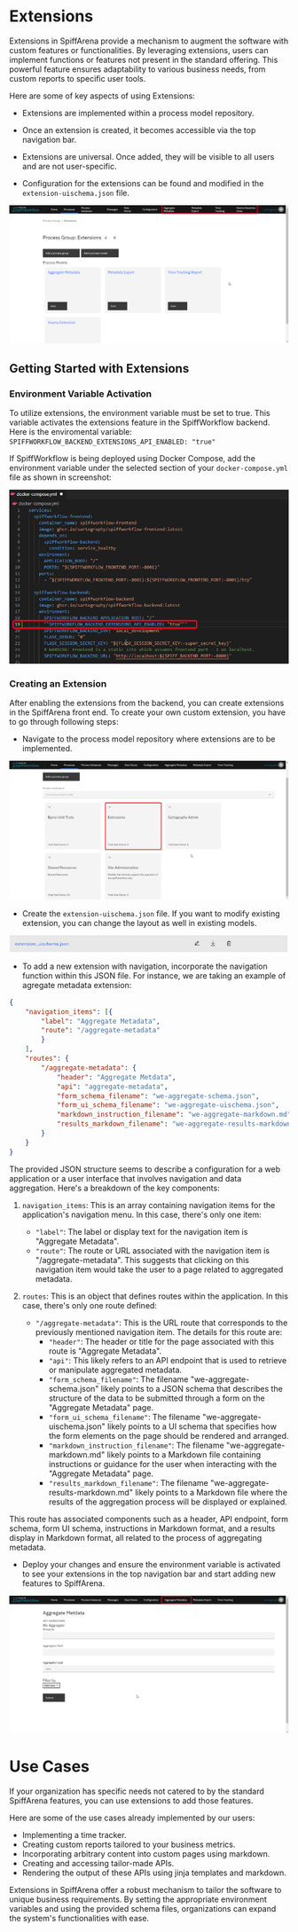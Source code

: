 
# Extensions

Extensions in SpiffArena provide a mechanism to augment the software with custom features or functionalities. By leveraging extensions, users can implement functions or features not present in the standard offering. This powerful feature ensures adaptability to various business needs, from custom reports to specific user tools.

Here are some of key aspects of using Extensions:
-   Extensions are implemented within a process model repository.
    
-   Once an extension is created, it becomes accessible via the top navigation bar.
    
-   Extensions are universal. Once added, they will be visible to all users and are not user-specific.

-   Configuration for the extensions can be found and modified in the `extension-uischema.json` file.

![Extensions](images/Extensions_dashboard.png)

## Getting Started with Extensions

### Environment Variable Activation

To utilize extensions, the environment variable must be set to true. This variable activates the extensions feature in the SpiffWorkflow backend. Here is the enviromental variable:
``SPIFFWORKFLOW_BACKEND_EXTENSIONS_API_ENABLED: "true"``

If SpiffWorkflow is being deployed using Docker Compose, add the environment variable under the selected section of your `docker-compose.yml` file as shown in screenshot:

![Enviromental variable](images/Extensions2.png)

### Creating an Extension
After enabling the extensions from the backend, you can create extensions in the SpiffArena front end. To create your own custom extension, you have to go through following steps:

-   Navigate to the process model repository where extensions are to be implemented.

![Extension Process Group](images/Extension1.png)
    
-   Create the `extension-uischema.json` file. If you want to modify existing extension, you can change the layout as well in existing models.

![Extension](images/Extension_UI_schema.png)
    
-   To add a new extension with navigation, incorporate the navigation function within this JSON file. For instance, we are taking an example of agregate metadata extension:

``` json
{
    "navigation_items": [{
        "label": "Aggregate Metadata",
        "route": "/aggregate-metadata"
        }
    ],
    "routes": {
        "/aggregate-metadata": {
            "header": "Aggregate Metdata",
            "api": "aggregate-metadata",
            "form_schema_filename": "we-aggregate-schema.json",
            "form_ui_schema_filename": "we-aggregate-uischema.json",
            "markdown_instruction_filename": "we-aggregate-markdown.md",
            "results_markdown_filename": "we-aggregate-results-markdown.md"
        }
    }
}

```
The provided JSON structure seems to describe a configuration for a web application or a user interface that involves navigation and data aggregation. Here's a breakdown of the key components:

1. `navigation_items`: This is an array containing navigation items for the application's navigation menu. In this case, there's only one item:
   - `"label"`: The label or display text for the navigation item is "Aggregate Metadata".
   - `"route"`: The route or URL associated with the navigation item is "/aggregate-metadata". This suggests that clicking on this navigation item would take the user to a page related to aggregated metadata.

2. `routes`: This is an object that defines routes within the application. In this case, there's only one route defined:
   - `"/aggregate-metadata"`: This is the URL route that corresponds to the previously mentioned navigation item. The details for this route are:
     - `"header"`: The header or title for the page associated with this route is "Aggregate Metadata".
     - `"api"`: This likely refers to an API endpoint that is used to retrieve or manipulate aggregated metadata.
     - `"form_schema_filename"`: The filename "we-aggregate-schema.json" likely points to a JSON schema that describes the structure of the data to be submitted through a form on the "Aggregate Metadata" page.
     - `"form_ui_schema_filename"`: The filename "we-aggregate-uischema.json" likely points to a UI schema that specifies how the form elements on the page should be rendered and arranged.
     - `"markdown_instruction_filename"`: The filename "we-aggregate-markdown.md" likely points to a Markdown file containing instructions or guidance for the user when interacting with the "Aggregate Metadata" page.
     - `"results_markdown_filename"`: The filename "we-aggregate-results-markdown.md" likely points to a Markdown file where the results of the aggregation process will be displayed or explained.

This route has associated components such as a header, API endpoint, form schema, form UI schema, instructions in Markdown format, and a results display in Markdown format, all related to the process of aggregating metadata.

-   Deploy your changes and ensure the environment variable is activated to see your extensions in the top navigation bar and start adding new features to SpiffArena.

![Extension](images/Agregate_metadata.png)

# Use Cases

If your organization has specific needs not catered to by the standard SpiffArena features, you can use extensions to add those features.  

Here are some of the use cases already implemented by our users:
-   Implementing a time tracker.
-   Creating custom reports tailored to your business metrics.
-   Incorporating arbitrary content into custom pages using markdown.
-   Creating and accessing tailor-made APIs.
-   Rendering the output of these APIs using jinja templates and markdown.

Extensions in SpiffArena offer a robust mechanism to tailor the software to unique business requirements. By setting the appropriate environment variables and using the provided schema files, organizations can expand the system's functionalities with ease.
